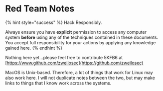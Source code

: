 # Red Team Notes

{% hint style="success" %}
Hack Responsibly.

Always ensure you have **explicit** permission to access any computer system **before** using any of the techniques contained in these documents. You accept full responsibility for your actions by applying any knowledge gained here.‌
{% endhint %}

  
Nothing here yet...please feel free to contribute 5KFB6 at [https://www.github.com/zweilosec](https://github.com/zweilosec)​



MacOS is Unix-based. Therefore, a lot of things that work for Linux may also work here.  I will not duplicate notes between the two, but may make links to things that I know work across the systems.  


